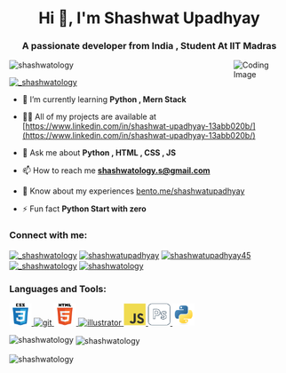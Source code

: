 <h1 align="center">Hi 👋, I'm Shashwat Upadhyay</h1>
<h3 align="center">A passionate developer from India , Student At IIT Madras</h3>


<img src="(https://www.google.com/url?sa=i&url=https%3A%2F%2Fgithub.com%2Fokoliechykwuka%2Fokoliechykwuka&psig=AOvVaw3_voXsomBaVA5qbRn3FTp9&ust=1726547883915000&source=images&cd=vfe&opi=89978449&ved=0CBMQjRxqFwoTCKi6op7SxogDFQAAAAAdAAAAABAE)" alt="Coding Image " style="float: right; width: 100px; height: auto; margin-left: 10px;">


<p align="left"> <img src="https://komarev.com/ghpvc/?username=shashwatology&label=Profile%20views&color=0e75b6&style=flat" alt="shashwatology" /> </p>

<p align="left"> <a href="https://twitter.com/_shashwatology" target="blank"><img src="https://img.shields.io/twitter/follow/_shashwatology?logo=twitter&style=for-the-badge" alt="_shashwatology" /></a> </p>

- 🌱 I’m currently learning **Python , Mern Stack**

- 👨‍💻 All of my projects are available at [https://www.linkedin.com/in/shashwat-upadhyay-13abb020b/](https://www.linkedin.com/in/shashwat-upadhyay-13abb020b/)

- 💬 Ask me about **Python , HTML , CSS , JS**

- 📫 How to reach me **shashwatology.s@gmail.com**

- 📄 Know about my experiences [bento.me/shashwatupadhyay](bento.me/shashwatupadhyay)

- ⚡ Fun fact **Python Start with zero**

<h3 align="left">Connect with me:</h3>
<p align="left">
<a href="https://twitter.com/_shashwatology" target="blank"><img align="center" src="https://raw.githubusercontent.com/rahuldkjain/github-profile-readme-generator/master/src/images/icons/Social/twitter.svg" alt="_shashwatology" height="30" width="40" /></a>
<a href="https://linkedin.com/in/shashwatupadhyay" target="blank"><img align="center" src="https://raw.githubusercontent.com/rahuldkjain/github-profile-readme-generator/master/src/images/icons/Social/linked-in-alt.svg" alt="shashwatupadhyay" height="30" width="40" /></a>
<a href="https://fb.com/shashwatupadhyay45" target="blank"><img align="center" src="https://raw.githubusercontent.com/rahuldkjain/github-profile-readme-generator/master/src/images/icons/Social/facebook.svg" alt="shashwatupadhyay45" height="30" width="40" /></a>
<a href="https://instagram.com/_shashwatology" target="blank"><img align="center" src="https://raw.githubusercontent.com/rahuldkjain/github-profile-readme-generator/master/src/images/icons/Social/instagram.svg" alt="_shashwatology" height="30" width="40" /></a>
<a href="https://www.leetcode.com/shashwatology" target="blank"><img align="center" src="https://raw.githubusercontent.com/rahuldkjain/github-profile-readme-generator/master/src/images/icons/Social/leet-code.svg" alt="shashwatology" height="30" width="40" /></a>
</p>

<h3 align="left">Languages and Tools:</h3>
<p align="left"> <a href="https://www.w3schools.com/css/" target="_blank" rel="noreferrer"> <img src="https://raw.githubusercontent.com/devicons/devicon/master/icons/css3/css3-original-wordmark.svg" alt="css3" width="40" height="40"/> </a> <a href="https://git-scm.com/" target="_blank" rel="noreferrer"> <img src="https://www.vectorlogo.zone/logos/git-scm/git-scm-icon.svg" alt="git" width="40" height="40"/> </a> <a href="https://www.w3.org/html/" target="_blank" rel="noreferrer"> <img src="https://raw.githubusercontent.com/devicons/devicon/master/icons/html5/html5-original-wordmark.svg" alt="html5" width="40" height="40"/> </a> <a href="https://www.adobe.com/in/products/illustrator.html" target="_blank" rel="noreferrer"> <img src="https://www.vectorlogo.zone/logos/adobe_illustrator/adobe_illustrator-icon.svg" alt="illustrator" width="40" height="40"/> </a> <a href="https://developer.mozilla.org/en-US/docs/Web/JavaScript" target="_blank" rel="noreferrer"> <img src="https://raw.githubusercontent.com/devicons/devicon/master/icons/javascript/javascript-original.svg" alt="javascript" width="40" height="40"/> </a> <a href="https://www.photoshop.com/en" target="_blank" rel="noreferrer"> <img src="https://raw.githubusercontent.com/devicons/devicon/master/icons/photoshop/photoshop-line.svg" alt="photoshop" width="40" height="40"/> </a> <a href="https://www.python.org" target="_blank" rel="noreferrer"> <img src="https://raw.githubusercontent.com/devicons/devicon/master/icons/python/python-original.svg" alt="python" width="40" height="40"/> </a> </p>

<p><img align="left" src="https://github-readme-stats.vercel.app/api/top-langs?username=shashwatology&show_icons=true&locale=en&layout=compact" alt="shashwatology" /></p>

<p>&nbsp;<img align="center" src="https://github-readme-stats.vercel.app/api?username=shashwatology&show_icons=true&locale=en" alt="shashwatology" /></p>

<p><img align="center" src="https://github-readme-streak-stats.herokuapp.com/?user=shashwatology&" alt="shashwatology" /></p>
